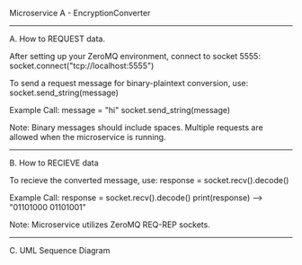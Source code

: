 Microservice A - EncryptionConverter

---

A. How to REQUEST data.

  After setting up your ZeroMQ environment, connect to socket 5555:
      socket.connect("tcp://localhost:5555")
  
  To send a request message for binary-plaintext conversion, use:
      socket.send_string(message)
      
  Example Call:
  message = "hi"
  socket.send_string(message)
  
  Note: 
  Binary messages should include spaces. 
  Multiple requests are allowed when the microservice is running.
  
---

B. How to RECIEVE data

  To recieve the converted message, use:
      response = socket.recv().decode()

  Example Call:
  response = socket.recv().decode()
  print(response)  --> "01101000 01101001"
  
  Note:
  Microservice utilizes ZeroMQ REQ-REP sockets.
  
---  

C. UML Sequence Diagram

